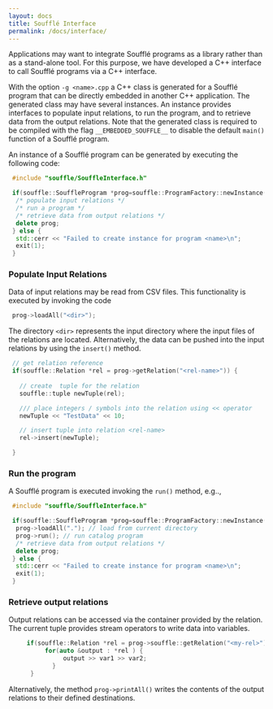 ```yaml
---
layout: docs
title: Soufflé Interface
permalink: /docs/interface/
---
```


Applications may want to integrate Soufflé programs as a library rather than as a stand-alone tool. 
For this purpose, we have developed a C++ interface to call Soufflé programs via a C++ interface. 

With the option ```-g <name>.cpp``` a C++ class is generated for a Soufflé program that can be directly embedded in another C++ application. 
The generated class may have several instances.
An instance provides interfaces to populate input relations, 
to run the program, 
and to retrieve data from the output relations. 
Note that the generated class is required to be compiled with the flag ```__EMBEDDED_SOUFFLE__``` to disable the default `main()` function of a Soufflé program. 

An instance of a Soufflé program can be generated by executing the following code:
```cpp
 #include "souffle/SouffleInterface.h"

 if(souffle::SouffleProgram *prog=souffle::ProgramFactory::newInstance("<name>")) {
  /* populate input relations */
  /* run a program */
  /* retrieve data from output relations */
  delete prog;
 } else { 
  std::cerr << "Failed to create instance for program <name>\n";
  exit(1);       
 } 
```

### Populate Input Relations

Data of input relations may be read from CSV files. This functionality is executed by invoking the code
```cpp
 prog->loadAll("<dir>"); 
````

The directory ```<dir>``` represents the input directory where the input files of the relations are located. 
Alternatively, the data can be pushed into the input relations by using the ```insert()``` method. 
```cpp
 // get relation reference 
 if(souffle::Relation *rel = prog->getRelation("<rel-name>")) {
   
   // create  tuple for the relation
   souffle::tuple newTuple(rel); 

   /// place integers / symbols into the relation using << operator
   newTuple << "TestData" << 10; 

   // insert tuple into relation <rel-name>
   rel->insert(newTuple);

 }
``` 

### Run the program

A Soufflé program is executed invoking the  ```run()``` method, e.g.., 
```cpp
 #include "souffle/SouffleInterface.h"

 if(souffle::SouffleProgram *prog=souffle::ProgramFactory::newInstance("<name>")) {
  prog->loadAll("."); // load from current directory
  prog->run(); // run catalog program
  /* retrieve data from output relations */
  delete prog;
 } else { 
  std::cerr << "Failed to create instance for program <name>\n";
  exit(1);       
 } 
```

### Retrieve output relations

Output relations can be accessed via the container provided by the relation. 
The current tuple provides stream operators to write data into variables.
```cpp
     if(souffle::Relation *rel = prog->souffle::getRelation("<my-rel>")) {
          for(auto &output : *rel ) {
               output >> var1 >> var2;
            }
      } 
```
Alternatively, the method ```prog->printAll()``` writes the contents of the output relations to their defined destinations. 

